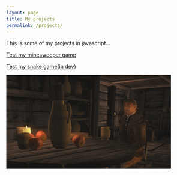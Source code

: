 ```yaml
---
layout: page
title: My projects
permalink: /projects/
---
```


This is some of my projects in javascript...

<a href="https://emil225522.github.io/Minesweeper/minesweeper.html">Test my minesweeper game</a><br/>

<a href="https://emil225522.github.io/Snake/snake.html">Test my snake game(in dev)</a>

![image](/def.gif)